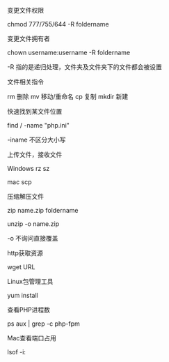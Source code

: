 变更文件权限

chmod 777/755/644 -R  foldername

变更文件拥有者

chown username:username -R foldername

-R 指的是递归处理，文件夹及文件夹下的文件都会被设置

文件相关指令

rm 删除 mv 移动/重命名 cp 复制 mkdir 新建

快速找到某文件位置

find / -name "php.ini" 

-iname 不区分大小写

上传文件，接收文件

Windows  rz    sz

mac  scp

压缩解压文件

zip name.zip foldername

unzip -o name.zip

-o 不询问直接覆盖

http获取资源

wget URL

Linux包管理工具

yum install 

查看PHP进程数

ps aux | grep -c php-fpm

Mac查看端口占用

lsof -i:<port>

